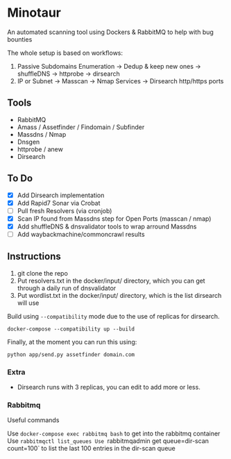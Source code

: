 # Minotaur

An automated scanning tool using Dockers & RabbitMQ to help with bug bounties

The whole setup is based on workflows:

1. Passive Subdomains Enumeration -> Dedup & keep new ones -> shuffleDNS -> httprobe -> dirsearch
2. IP or Subnet -> Masscan -> Nmap Services -> Dirsearch http/https ports

## Tools

- RabbitMQ
- Amass / Assetfinder / Findomain / Subfinder
- Massdns / Nmap
- Dnsgen
- httprobe / anew
- Dirsearch

## To Do

- [x] Add Dirsearch implementation
- [x] Add Rapid7 Sonar via Crobat
- [ ] Pull fresh Resolvers (via cronjob)
- [x] Scan IP found from Massdns step for Open Ports (masscan / nmap)
- [x] Add shuffleDNS & dnsvalidator tools to wrap arround Massdns
- [ ] Add waybackmachine/commoncrawl results

## Instructions

1. git clone the repo
2. Put resolvers.txt in the docker/input/ directory, which you can get through a daily run of dnsvalidator
3. Put wordlist.txt in the docker/input/ directory, which is the list dirsearch will use

Build using `--compatibility` mode due to the use of replicas for dirsearch.

```
docker-compose --compatibility up --build
```

Finally, at the moment you can run this using:

```
python app/send.py assetfinder domain.com
```

### Extra

- Dirsearch runs with 3 replicas, you can edit to add more or less.

### Rabbitmq

Useful commands

Use `docker-compose exec rabbitmq bash` to get into the rabbitmq container
Use `rabbitmqctl list_queues
Use `rabbitmqadmin get queue=dir-scan count=100` to list the last 100 entries in the dir-scan queue


